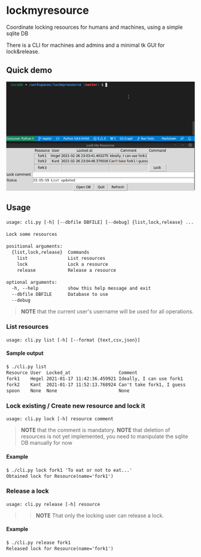 # lockmyresource
Coordinate locking resources for humans and machines, using a simple sqlite DB

There is a CLI for machines and admins and a minimal tk GUI for lock&release.

## Quick demo
![Demo of UI and CLI](demo.gif)

## Usage
```
usage: cli.py [-h] [--dbfile DBFILE] [--debug] {list,lock,release} ...

Lock some resources

positional arguments:
  {list,lock,release}  Commands
    list               List resources
    lock               Lock a resource
    release            Release a resource

optional arguments:
  -h, --help           show this help message and exit
  --dbfile DBFILE      Database to use
  --debug
```

> **NOTE** that the current user's username will be used for all operations.

### List resources
```
usage: cli.py list [-h] [--format {text,csv,json}]
```

#### Sample output
```
$ ./cli.py list
Resource User  Locked_at                  Comment
fork1    Hegel 2021-01-17 11:42:36.459921 Ideally, I can use fork1
fork2    Kant  2021-01-17 11:52:13.768924 Can't take fork1, I guess
spoon    None  None                       None
```

### Lock existing / Create new resource and lock it
```
usage: cli.py lock [-h] resource comment
```

>**NOTE** that the comment is mandatory.
>**NOTE** that deletion of resources is not yet implemented, you need to manipulate the sqlite DB manually for now

#### Example
```
$ ./cli.py lock fork1 'To eat or not to eat...'
Obtained lock for Resource(name='fork1')
```

### Release a lock
```
usage: cli.py release [-h] resource
```

>> **NOTE** That only the locking user can release a lock.

#### Example
```
$ ./cli.py release fork1
Released lock for Resource(name='fork1')
```
